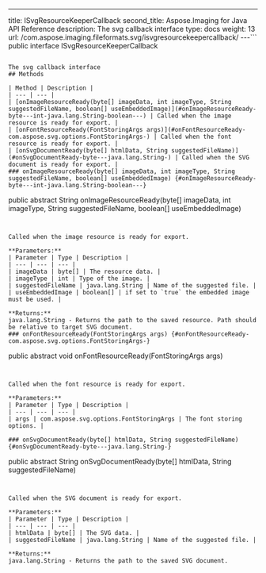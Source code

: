 ---
title: ISvgResourceKeeperCallback
second_title: Aspose.Imaging for Java API Reference
description: The svg callback interface
type: docs
weight: 13
url: /com.aspose.imaging.fileformats.svg/isvgresourcekeepercallback/
---```
public interface ISvgResourceKeeperCallback
```

The svg callback interface
## Methods

| Method | Description |
| --- | --- |
| [onImageResourceReady(byte[] imageData, int imageType, String suggestedFileName, boolean[] useEmbeddedImage)](#onImageResourceReady-byte---int-java.lang.String-boolean---) | Called when the image resource is ready for export. |
| [onFontResourceReady(FontStoringArgs args)](#onFontResourceReady-com.aspose.svg.options.FontStoringArgs-) | Called when the font resource is ready for export. |
| [onSvgDocumentReady(byte[] htmlData, String suggestedFileName)](#onSvgDocumentReady-byte---java.lang.String-) | Called when the SVG document is ready for export. |
### onImageResourceReady(byte[] imageData, int imageType, String suggestedFileName, boolean[] useEmbeddedImage) {#onImageResourceReady-byte---int-java.lang.String-boolean---}
```
public abstract String onImageResourceReady(byte[] imageData, int imageType, String suggestedFileName, boolean[] useEmbeddedImage)
```


Called when the image resource is ready for export.

**Parameters:**
| Parameter | Type | Description |
| --- | --- | --- |
| imageData | byte[] | The resource data. |
| imageType | int | Type of the image. |
| suggestedFileName | java.lang.String | Name of the suggested file. |
| useEmbeddedImage | boolean[] | if set to `true` the embedded image must be used. |

**Returns:**
java.lang.String - Returns the path to the saved resource. Path should be relative to target SVG document.
### onFontResourceReady(FontStoringArgs args) {#onFontResourceReady-com.aspose.svg.options.FontStoringArgs-}
```
public abstract void onFontResourceReady(FontStoringArgs args)
```


Called when the font resource is ready for export.

**Parameters:**
| Parameter | Type | Description |
| --- | --- | --- |
| args | com.aspose.svg.options.FontStoringArgs | The font storing options. |

### onSvgDocumentReady(byte[] htmlData, String suggestedFileName) {#onSvgDocumentReady-byte---java.lang.String-}
```
public abstract String onSvgDocumentReady(byte[] htmlData, String suggestedFileName)
```


Called when the SVG document is ready for export.

**Parameters:**
| Parameter | Type | Description |
| --- | --- | --- |
| htmlData | byte[] | The SVG data. |
| suggestedFileName | java.lang.String | Name of the suggested file. |

**Returns:**
java.lang.String - Returns the path to the saved SVG document.
